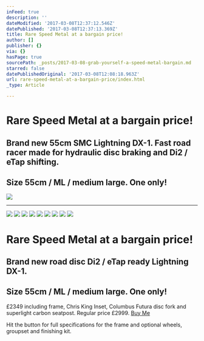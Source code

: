 ```yaml
---
inFeed: true
description: ''
dateModified: '2017-03-08T12:37:12.546Z'
datePublished: '2017-03-08T12:37:13.369Z'
title: Rare Speed Metal at a bargain price!
author: []
publisher: {}
via: {}
hasPage: true
sourcePath: _posts/2017-03-08-grab-yourself-a-speed-metal-bargain.md
starred: false
datePublishedOriginal: '2017-03-08T12:08:18.963Z'
url: rare-speed-metal-at-a-bargain-price/index.html
_type: Article

---
```

# Rare Speed Metal at a bargain price!

## Brand new 55cm SMC Lightning DX-1\. Fast road racer made for hydraulic disc braking and Di2 / eTap shifting. 

## Size 55cm / ML / medium large. One only!
![](https://the-grid-user-content.s3-us-west-2.amazonaws.com/dcc11ac7-0b3f-4657-a658-da76acdd47f2.jpg)

---

![](https://the-grid-user-content.s3-us-west-2.amazonaws.com/cb715237-1b71-4cfe-bedd-91e1a825dcc4.jpg)
![](https://the-grid-user-content.s3-us-west-2.amazonaws.com/d157e032-0204-4362-bc06-50fa2597fd69.jpg)
![](https://the-grid-user-content.s3-us-west-2.amazonaws.com/8e042c7a-aa1d-4dd3-9b34-7509e52888ce.jpg)
![](https://the-grid-user-content.s3-us-west-2.amazonaws.com/f237aea5-1333-4d9f-ab58-ebc294d57cc0.jpg)
![](https://the-grid-user-content.s3-us-west-2.amazonaws.com/9f982f71-b433-4401-b035-820e65994e5b.jpg)
![](https://the-grid-user-content.s3-us-west-2.amazonaws.com/b66f9b2b-cd4f-427c-b7ba-5fdcbc9bdcbe.jpg)
![](https://the-grid-user-content.s3-us-west-2.amazonaws.com/fd730e52-c3ec-4d3e-92c3-ef33579c7cd9.jpg)
![](https://the-grid-user-content.s3-us-west-2.amazonaws.com/537f4b86-8ea7-49a2-a0b9-6cb18594872b.jpg)
![](https://the-grid-user-content.s3-us-west-2.amazonaws.com/afea6eac-224e-461b-b82a-67ec7467bb86.jpg)

# Rare Speed Metal at a bargain price!

## Brand new road disc Di2 / eTap ready Lightning DX-1\.

## Size 55cm / ML / medium large. One only!

£2349 including frame, Chris King Inset, Columbus Futura disc fork and superlight carbon seatpost. Regular price £2999\.
[Buy Me][0]

Hit the button for full specifications for the frame and optional wheels, groupset and finishing kit.

[0]: http://ridefullgas.com/custom-titanium/